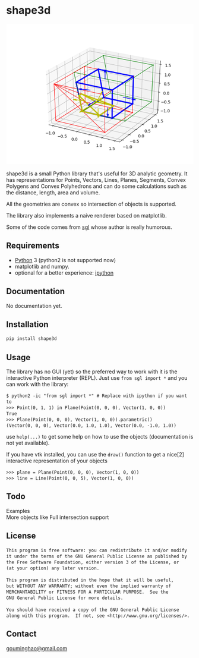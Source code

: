 # shape3d


![Screenshot](/Screenshot.png?raw=true)

shape3d is a small Python library that's useful for 3D analytic geometry.
It has representations for Points, Vectors, Lines, Planes, Segments, Convex Polygens and Convex Polyhedrons and can do some calculations such as the distance, length, area and volume.

All the geometries are convex so intersection of objects is supported.

The library also implements a naive renderer based on matplotlib.

Some of the code comes from [sgl](https://github.com/Kingdread/sgl) whose author is really humorous.


## Requirements

* [Python](http://www.python.org) 3 (python2 is not supported now)
* matplotlib and numpy.
* optional for a better experience: [ipython](http://ipython.org)

## Documentation
No documentation yet.

## Installation
```bash
pip install shape3d
```

## Usage

The library has no GUI (yet) so the preferred way to work with it is the
interactive Python interpreter (REPL). Just use `from sgl import *` and
you can work with the library:

    $ python2 -ic "from sgl import *" # Replace with ipython if you want to
    >>> Point(0, 1, 1) in Plane(Point(0, 0, 0), Vector(1, 0, 0))
    True
    >>> Plane(Point(0, 0, 0), Vector(1, 0, 0)).parametric()
    (Vector(0, 0, 0), Vector(0.0, 1.0, 1.0), Vector(0.0, -1.0, 1.0))

use `help(...)` to get some help on how to use the objects (documentation
is not yet available).

If you have vtk installed, you can use the `draw()` function to get a nice[2]
interactive representation of your objects

    >>> plane = Plane(Point(0, 0, 0), Vector(1, 0, 0))
    >>> line = Line(Point(0, 0, 5), Vector(1, 0, 0))


## Todo

Examples  
More objects like Full intersection support

## License

    This program is free software: you can redistribute it and/or modify
    it under the terms of the GNU General Public License as published by
    the Free Software Foundation, either version 3 of the License, or
    (at your option) any later version.

    This program is distributed in the hope that it will be useful,
    but WITHOUT ANY WARRANTY; without even the implied warranty of
    MERCHANTABILITY or FITNESS FOR A PARTICULAR PURPOSE.  See the
    GNU General Public License for more details.

    You should have received a copy of the GNU General Public License
    along with this program.  If not, see <http://www.gnu.org/licenses/>.

## Contact
gouminghao@gmail.com